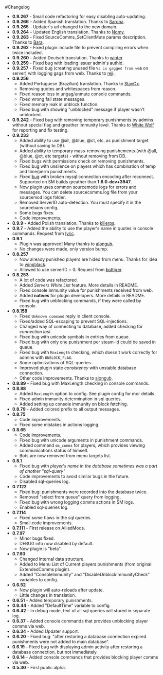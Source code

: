 #Changelog
* **0.9.267** - Small code refactoring for easy disabling auto-updating.
* **0.9.266** - Added Spanish translation. Thanks to [Sarona](https://forums.alliedmods.net/member.php?u=187739).
* **0.9.265** - Updater's url changed to the new domain.
* **0.9.264** - Updated English translation. Thanks to [Nomy](https://github.com/Nomy).
* **0.9.263** - Fixed SourceComms_SetClientMute params description. Thanks to [Bara](https://github.com/Bara20).
* **0.9.262** - Fixed plugin include file to prevent compiling errors when twice included.
* **0.9.260** - Added Deutsch translation. Thanks to [winter](http://steamcommunity.com/profiles/76561198012507628).
* **0.9.259** - Fixed bug with loading issuer admin's authid.
* **0.9.257** - Fixed bug (creating unused file `%s is gagged from web` on server) with logging gags from web. Thanks to [reji](https://forums.alliedmods.net/member.php?u=235571).
* **0.9.256**
    * Added Portuguese (Brazilian) translation. Thanks to [StayOx](https://forums.alliedmods.net/member.php?u=185412).
    * Removing quotes and whitespaces from reason.
    * Fixed reason loss in ungag/unmute console commands.
    * Fixed wrong fail state messages.
    * Fixed memory leak in unblock function.
    * Fixed bug with showing "unblocked" message if player wasn't unblocked.
* **0.9.242** - Fixed bug with removing temporary punishments by admins without special flag and greather immunity level. Thanks to [White Wolf](http://hlmod.ru/forum/member.php?u=10428) for reporting and fix testing.
* **0.9.233**
    * Added ability to use @all, @blue, @ct, etc. as punishment target (without saving to DB).
    * Added ability to temporary mass-removing punishements (with @all, @blue, @ct, etc targets) - without removing from DB.
    * Fixed bugs with permissions check on removing punishments.
    * Fixed bug with unsilence on players which has combination of temp and time/perm punishments.
    * Fixed [bug](https://bugs.alliedmods.net/show_bug.cgi?id=5786) with broken mysql connection encoding after reconnect. Supported on SM builds greather than **1.6.0-dev+3947**.
    * Now plugin uses common sourcemode logs for errors and messages. You can delete sourcecomms.log file from your sourcemod logs folder.
    * Removed ServerID auto-detection. You must specify it in the sourcebans config.
    * Some bugs fixes.
    * Code improvements.
* **0.9.9** - Added Polish translation. Thanks to [killerps](https://forums.alliedmods.net/member.php?u=145192).
* **0.9.7** - Added the ability to use the player's name in quotes in console commands. Request from [lyric](https://forums.alliedmods.net/member.php?u=197409).
* **0.9.1**
    * Plugin was approved! Many thanks to [alongub](https://forums.alliedmods.net/member.php?u=58635).
    * No changes were made, only version bump.
* **0.8.257**
    * Now already punished players are hided from menu. Thanks for idea to [wingblack](https://forums.alliedmods.net/member.php?u=219943).
    * Allowed to use serverID = 0. Request from [bottiger](https://forums.alliedmods.net/member.php?u=101497).
* **0.8.253**
    * A lot of code was refactored.
    * Added *Servers White List* feature. More details in README.
    * Fixed console immunity value for punishments received from web.
    * Added **natives** for plugin developers. More details in README.
    * Fixed bug with unblocking commands, if they were called by console.
* **0.8.158**
    * Fixed `Unknown command` reply in client console.
    * Fixed/added SQL-escaping to prevent SQL-injections.
    * Changed way of connecting to database, added checking for *connection lost*.
    * Fixed bug with unicode symbols in entries from queue.
    * Fixed bug with only one punishment per steam-id could be saved in queue.
    * Fixed bug with `MaxLength` checking, which doesn't work correctly for admins with `UNBLOCK_FLAG`.
    * Some optimizations of SQL-queries.
    * Improved plugin state *consistency* with unstable database connection.
    * Other code improvements. Thanks to [alongub](https://forums.alliedmods.net/member.php?u=58635).
* **0.8.89** - Fixed bug with MaxLength checking in console commands.
* **0.8.88**
    * Added `MaxLength` option to config. See plugin config for mor details.
    * Fixed admin immunity determination in sql queries.
    * Added setting up console immunity on block fetching.
* **0.8.79** - Added colored prefix to all output messages.
* **0.8.75**
    * Code improvements.
    * Fixed some mistakes in actions logging.
* **0.8.65**
    * Code improvements.
    * Fixed bug with unicode arguments in punishment commands.
    * Added command `sm_comms` for players, which provides viewing communications status of himself.
    * Bots are now removed from menu targets list.
* **0.8.1**
    * Fixed bug with *player's name in the database sometimes was a part of another "sql-query"*
    * Code improvements to avoid similar bugs in the future.
    * Disabled sql-queries log.
* **0.7.122**
    * Fixed bug: punishments were recorded into the database twice.
    * Removed "select from queue" query from logging.
    * Fixed bug with wrong logging comms actions in SM logs.
    * Enabled sql-queries log.
* **0.7.114**
    * Fixed some flaws in the sql queries.
    * Small code improvements.
* **0.7.111** - First release on AlliedMods.
* **0.7.97**
    * Minor bugs fixed.
    * DEBUG info now disabled by default.
    * Now plugin is "beta".
* **0.7.60**
    * Changed internal data structure.
    * Added to Menu List of Current players punishments (from original ExtendedComms plugin).
    * Added "ConsoleImmunity" and "DisableUnblockImmunityCheck" variables to config.
* **0.6.52**
    * Now plugin will auto-reloads after update.
    * Little changes in translation.
* **0.6.51** - Added temporary punishments.
* **0.6.44** - Added "DefaultTime" variable to config.
* **0.6.42** - In debug mode, text of all sql queries will stored in separate log.
* **0.6.37** - Added console commands that provides unblocking player comms via web.
* **0.6.34** - Added Updater support.
* **0.6.20** - Fixed bug: "after restoring a database connection expired punishments were not added to main database".
* **0.6.19** - Fixed bug with displaying admin activity after restoring a database connection, but not immediately.
* **0.6.14** - Added console commands that provides blocking player comms via web.
* **0.5.30** - First public alpha.
